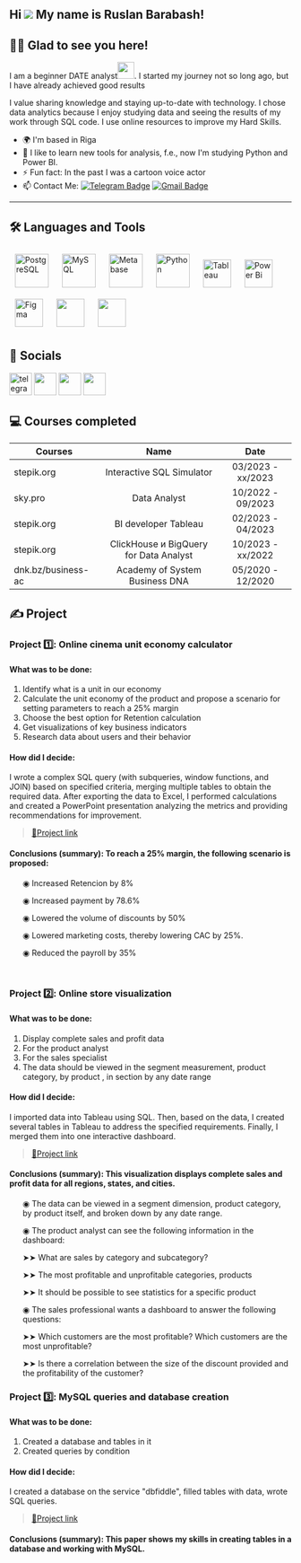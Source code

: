 Hi ![](https://user-images.githubusercontent.com/18350557/176309783-0785949b-9127-417c-8b55-ab5a4333674e.gif) My name is Ruslan Barabash!
---
👨‍💻 Glad to see you here!
---
I am a beginner DATE analyst<img src="https://media.giphy.com/media/WUlplcMpOCEmTGBtBW/giphy.gif" width="30px">. I started my journey not so long ago, but I have already achieved good results

I value sharing knowledge and staying up-to-date with technology. I chose data analytics because I enjoy studying data and seeing the results of my work through SQL code. I use online resources to improve my Hard Skills.

- 🌍 I'm based in Riga
- 🔭 I like to learn new tools for analysis, f.e., now I'm studying Python and Power BI.
- ⚡ Fun fact: In the past I was a cartoon voice actor
- :mailbox: Contact Me: [![Telegram Badge](https://img.shields.io/badge/-RB-blue?style=flat&logo=Telegram&logoColor=white)](https://t.me/b_r_s1) [![Gmail Badge](https://img.shields.io/badge/-Gmail-red?style=flat&logo=Gmail&logoColor=white)](mailto:ruslan.barabash.1997@gmail.com)

---
 


## 🛠 Languages and Tools  
<div 
align="left">  
<a href="https://www.postgresql.org/" target="_blank"><img style="margin: 10px" src="https://profilinator.rishav.dev/skills-assets/postgresql-original-wordmark.svg" alt="PostgreSQL" height="60" /></a>  
<a href="https://www.mysql.com/" target="_blank"><img style="margin: 10px" src="https://profilinator.rishav.dev/skills-assets/mysql-original-wordmark.svg" alt="MySQL" height="60" /></a>
<a href="https://www.metabase.com/" target="_blank"><img style="margin: 10px" src="https://dka575ofm4ao0.cloudfront.net/pages-transactional_logos/retina/233858/logo.png" alt="Metabase" height="60" /></a>
<a href="https://www.python.org/" target="_blank"><img style="margin: 10px" src="https://profilinator.rishav.dev/skills-assets/python-original.svg" alt="Python" height="60" /></a>
<a href="https://www.tableau.com/" target="_blank"><img style="margin: 10px" src="https://profilinator.rishav.dev/skills-assets/tableau.svg" alt="Tableau" height="50" /></a>    
<a href="https://powerbi.microsoft.com/en-us/" target="_blank"><img style="margin: 10px" src="https://profilinator.rishav.dev/skills-assets/powerbi.png" alt="Power Bi" height="50" /></a>  
<a href="https://www.figma.com/" target="_blank"><img style="margin: 10px" src="https://profilinator.rishav.dev/skills-assets/figma-icon.svg" alt="Figma" height="50" /></a>
<a href="https://www.microsoft.com/microsoft-365/excel/" target="_blank"><img style="margin: 10px" src="https://upload.wikimedia.org/wikipedia/commons/thumb/3/34/Microsoft_Office_Excel_%282019%E2%80%93present%29.svg/1101px-Microsoft_Office_Excel_%282019%E2%80%93present%29.svg.png" height="50" /></a>
<a href="https://docs.google.com/spreadsheets/" target="_blank"><img style="margin: 10px" src="https://yoolk.ninja/wp-content/uploads/2021/08/Apps-Google-Sheets-1024x1024.png" height="50" /></a>
</div>  

## 🤝 Socials  
<p align="left">
<a href="https://t.me/b_r_s1" target="_blank" rel="noreferrer"><img src="https://cdn-icons-png.flaticon.com/512/2111/2111646.png" width="40" height="40" alt="telegram group" /></a> 
<a href="https://www.linkedin.com/in/evgeniy-litvinov/" target="_blank" rel="noreferrer"><img src="https://raw.githubusercontent.com/danielcranney/readme-generator/main/public/icons/socials/linkedin.svg" width="40" height="40" /></a> 
<a href="https://www.facebook.com/ruslan.barabash.1997" target="_blank" rel="noreferrer"><img src="https://raw.githubusercontent.com/danielcranney/readme-generator/main/public/icons/socials/facebook.svg" width="40" height="40" /></a> 
<a href="http://www.instagram.com/rsln_barabash" target="_blank" rel="noreferrer"><img src="https://raw.githubusercontent.com/danielcranney/readme-generator/main/public/icons/socials/instagram.svg" width="40" height="40" /></a> </p>


## 💻 Courses completed

| Courses            | Name                                       | Date              |
| -------------------| :----------------------------------------: | :---------------: |
| stepik.org         | Interactive SQL Simulator                  | 03/2023 - xx/2023 |
| sky.pro            | Data Analyst                               | 10/2022 - 09/2023 |
| stepik.org         | BI developer Tableau                       | 02/2023 - 04/2023 |
| stepik.org         | ClickHouse и BigQuery for Data Analyst     | 10/2023 - xx/2022 |
| dnk.bz/business-ac | Academy of System Business DNA             | 05/2020 - 12/2020 |


## ✍️ Project

### Project 1️⃣: Online cinema unit economy calculator
#### What was to be done:
<ol>
  <li>Identify what is a unit in our economy</li>
  <li>Calculate the unit economy of the product and propose a scenario for setting parameters to reach a 25% margin</li>
  <li>Choose the best option for Retention calculation</li>
  <li>Get visualizations of key business indicators</li>
  <li>Research data about users and their behavior</li>
</ol>

#### How did I decide:
<p> I wrote a complex SQL query (with subqueries, window functions, and JOIN) based on specified criteria, merging multiple tables to obtain the required data. After exporting the data to Excel, I performed calculations and created a PowerPoint presentation analyzing the metrics and providing recommendations for improvement.<p>

> <a href="https://docs.google.com/presentation/d/1QqbZwAa8RLFo5XON6nJfMiWXiC5uWEgC/edit?usp=drive_link&ouid=108072112512086011940&rtpof=true&sd=true">🔗Project link</a>

#### Conclusions (summary): To reach a 25% margin, the following scenario is proposed:
<ol>
<p>◉ Increased Retencion by 8%<p>
<p>◉ Increased payment by 78.6%<p>
<p>◉ Lowered the volume of discounts by 50%<p>
<p>◉ Lowered marketing costs, thereby lowering CAC by 25%.<p>
<p>◉ Reduced the payroll by 35%<p>
</ol>

<br> 

### Project 2️⃣: Online store visualization
#### What was to be done:
<ol>
  <li>Display complete sales and profit data</li>
  <li>For the product analyst</li>
  <li>For the sales specialist</li>
  <li>The data should be viewed in the segment measurement, product category, by product , in section by any date range</li>
</ol>

#### How did I decide: 
<p> I imported data into Tableau using SQL. Then, based on the data, I created several tables in Tableau to address the specified requirements. Finally, I merged them into one interactive dashboard.<p>

> <a href="https://public.tableau.com/views/Onlinestorevisualization_17017018291480/Dashboard1?:language=en-US&:display_count=n&:origin=viz_share_link">🔗Project link</a>

#### Conclusions (summary): This visualization displays complete sales and profit data for all regions, states, and cities.
<ol>
<p>◉ The data can be viewed in a segment dimension, product category, by product itself, and broken down by any date range.<p>
<p>◉ The product analyst can see the following information in the dashboard:<p>
<p>➤➤ What are sales by category and subcategory?<p>
<p>➤➤ The most profitable and unprofitable categories, products<p>
<p>➤➤ It should be possible to see statistics for a specific product<p>
<p>◉ The sales professional wants a dashboard to answer the following questions:<p>
<p>➤➤ Which customers are the most profitable? Which customers are the most unprofitable?<p>
<p>➤➤ Is there a correlation between the size of the discount provided and the profitability of the customer?<p>
</ol>

### Project 3️⃣: MySQL queries and database creation
#### What was to be done:
<ol>
  <li>Created a database and tables in it</li>
  <li>Created queries by condition</li>
</ol>

#### How did I decide: 
<p> I created a database on the service "dbfiddle", filled tables with data, wrote SQL queries.<p>

> <a href="https://docs.google.com/spreadsheets/d/1ymYGOfBSieEYZ_VRcRTKVc1qnf1d6EUYfCAN9ZmWtuY/edit?usp=drive_link">🔗Project link</a>

#### Conclusions (summary): This paper shows my skills in creating tables in a database and working with MySQL.
<ol>
